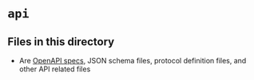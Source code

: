 # `api`

## Files in this directory

- Are [OpenAPI specs](https://swagger.io/specification/), JSON schema files, protocol definition files, and other API related files
